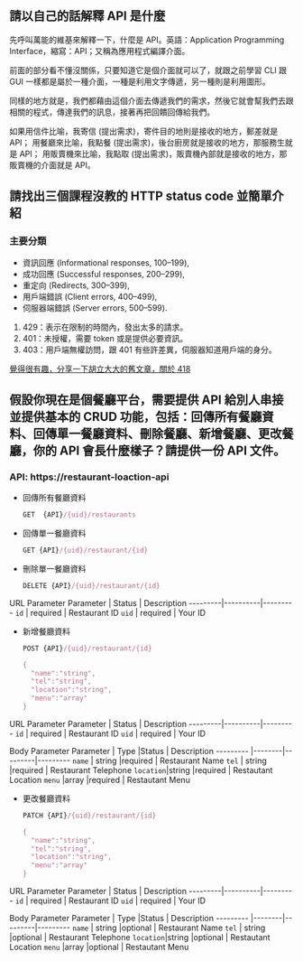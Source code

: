 ## 請以自己的話解釋 API 是什麼

先呼叫萬能的維基來解釋一下，什麼是 API。英語：Application Programming Interface，縮寫：API；又稱為應用程式編譯介面。

前面的部分看不懂沒關係，只要知道它是個介面就可以了，就跟之前學習 CLI 跟 GUI 一樣都是屬於一種介面，一種是利用文字傳遞，另一種則是利用圖形。

同樣的地方就是，我們都藉由這個介面去傳遞我們的需求，然後它就會幫我們去跟相關的程式，傳達我們的訊息，接著再把回饋回傳給我們。

如果用信件比喻，我寄信 (提出需求)，寄件目的地則是接收的地方，郵差就是 API；
用餐廳來比喻，我點餐 (提出需求)，後台廚房就是接收的地方，那服務生就是 API；
用販賣機來比喻，我點取 (提出需求)，販賣機內部就是接收的地方，那販賣機的介面就是 API。

## 請找出三個課程沒教的 HTTP status code 並簡單介紹

### 主要分類

- 資訊回應 (Informational responses, 100–199),
- 成功回應 (Successful responses, 200–299),
- 重定向 (Redirects, 300–399),
- 用戶端錯誤 (Client errors, 400–499),
- 伺服器端錯誤 (Server errors, 500–599).


1. 429：表示在限制的時間內，發出太多的請求。
2. 401：未授權，需要 token 或是提供必要資訊。
3. 403：用戶端無權訪問，跟 401 有些許差異，伺服器知道用戶端的身分。

[覺得很有趣，分享一下胡立大大的舊文章，關於 418](https://blog.techbridge.cc/2019/06/15/iam-a-teapot-418/)

## 假設你現在是個餐廳平台，需要提供 API 給別人串接並提供基本的 CRUD 功能，包括：回傳所有餐廳資料、回傳單一餐廳資料、刪除餐廳、新增餐廳、更改餐廳，你的 API 會長什麼樣子？請提供一份 API 文件。



### API: https://restaurant-loaction-api


- 回傳所有餐廳資料
    ```js 
  GET  {API}/{uid}/restaurants 
    ```
- 回傳單一餐廳資料
    ```js
  GET {API}/{uid}/restaurant/{id}
    ```
- 刪除單一餐廳資料
    ```js
  DELETE {API}/{uid}/restaurant/{id}
    ```

URL Parameter
Parameter | Status | Description
---------|----------|---------
 `id` | required | Restaurant ID
 `uid` | required | Your ID

- 新增餐廳資料
    ```js
  POST {API}/{uid}/restaurant/{id}
  
    {
      "name":"string",
      "tel":"string",
      "location":"string",
      "menu":"array"
    }
    ```
URL Parameter
Parameter | Status | Description
---------|----------|---------
 `id` | required | Restaurant ID
 `uid` | required | Your ID

Body Parameter
Parameter | Type   |Status   | Description
--------- |--------|---------|---------
 `name`   | string |required | Restaurant Name
 `tel`    | string |required | Restaurant Telephone
`location`|string  |required | Restautant Location
`menu`    |array   |required | Restautant Menu


- 更改餐廳資料
    ```js
  PATCH {API}/{uid}/restaurant/{id}
  
    {
      "name":"string",
      "tel":"string",
      "location":"string",
      "menu":"array"
    }
    ```
URL Parameter
Parameter | Status | Description
---------|----------|---------
 `id` | required | Restaurant ID
 `uid` | required | Your ID

Body Parameter
Parameter | Type   |Status   | Description
--------- |--------|---------|---------
 `name`   | string |optional | Restaurant Name
 `tel`    | string |optional | Restaurant Telephone
`location`|string  |optional | Restautant Location
`menu`    |array   |optional | Restautant Menu